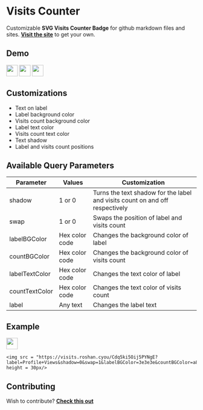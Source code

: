 # Visits Counter

Customizable **SVG Visits Counter Badge** for github markdown files and sites. **[Visit the site](https://visits.roshan.cyou)** to get your own.

## Demo

<img src = "https://visits.roshan.cyou/Cdq5ki5Oij5PYNgE?countBGColor=A2C93E" height = 30px/> <img src = "https://visits.roshan.cyou/Cdq5ki5Oij5PYNgE?label=Profile+Views&shadow=0&swap=1&labelBGColor=3e3e3e&countBGColor=a8a8a8&labelTextColor=ffffff&countTextColor=000000" height = 30px/> <img src = "https://visits.roshan.cyou/Cdq5ki5Oij5PYNgE?label=Hit%20Count&textShadow=1&labelBGColor=1CA2F1&countBGColor=3e3e3e&labelTextColor=FFFFFF&countTextColor=ffffff" height = 30px/>

## Customizations

- Text on label
- Label background color
- Visits count background color
- Label text color
- Visits count text color
- Text shadow
- Label and visits count positions

## Available Query Parameters
| **Parameter** | **Values**    | **Customization**                                                            |
|---------------|---------------|------------------------------------------------------------------------------|
| shadow        | 1 or 0        | Turns the text shadow for the label and visits count on and off respectively |
| swap        | 1 or 0        | Swaps the position of label and visits count |
| labelBGColor  | Hex color code | Changes the background color of label                                        |
| countBGColor         | Hex color code | Changes the background color of visits count                                 |
| labelTextColor       | Hex color code | Changes the text color of label                                              |
| countTextColor       | Hex color code | Changes the text color of visits count                                       |
| label        | Any text      | Changes the label text                                                            |

## Example

<img src = "https://visits.roshan.cyou/Cdq5ki5Oij5PYNgE?label=Profile+Views&shadow=0&swap=1&labelBGColor=3e3e3e&countBGColor=a8a8a8&labelTextColor=ffffff&countTextColor=000000" height = 30px/>

```
<img src = "https://visits.roshan.cyou/Cdq5ki5Oij5PYNgE?label=Profile+Views&shadow=0&swap=1&labelBGColor=3e3e3e&countBGColor=a8a8a8&labelTextColor=ffffff&countTextColor=000000" height = 30px/>
```

## Contributing

Wish to contribute? **[Check this out](CONTRIBUTING.md)**
